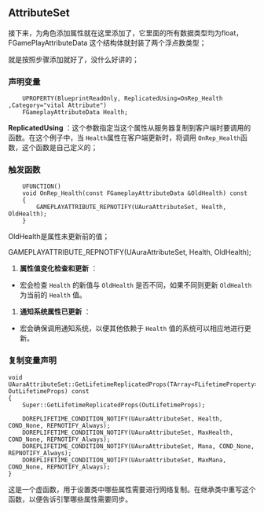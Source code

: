 ## AttributeSet

接下来，为角色添加属性就在这里添加了，它里面的所有数据类型均为float，FGamePlayAttributeData 这个结构体就封装了两个浮点数类型；

就是按照步骤添加就好了，没什么好讲的；

### 声明变量

```
	UPROPERTY(BlueprintReadOnly, ReplicatedUsing=OnRep_Health ,Category="vital Attribute")
	FGameplayAttributeData Health;
```

**ReplicatedUsing** ：这个参数指定当这个属性从服务器复制到客户端时要调用的函数。在这个例子中，当 `Health`属性在客户端更新时，将调用 `OnRep_Health`函数，这个函数是自己定义的；

### 触发函数

```
	UFUNCTION()
	void OnRep_Health(const FGameplayAttributeData &OldHealth) const
	{
		GAMEPLAYATTRIBUTE_REPNOTIFY(UAuraAttributeSet, Health, OldHealth);
	}

```

OldHealth是属性未更新前的值；

GAMEPLAYATTRIBUTE_REPNOTIFY(UAuraAttributeSet, Health, OldHealth);

1. **属性值变化检查和更新** ：

* 宏会检查 `Health` 的新值与 `OldHealth` 是否不同，如果不同则更新 `OldHealth` 为当前的 `Health` 值。

1. **通知系统属性已更新** ：

* 宏会确保调用通知系统，以便其他依赖于 `Health` 值的系统可以相应地进行更新。

### 复制变量声明

```
void UAuraAttributeSet::GetLifetimeReplicatedProps(TArray<FLifetimeProperty>& OutLifetimeProps) const
{
	Super::GetLifetimeReplicatedProps(OutLifetimeProps);

	DOREPLIFETIME_CONDITION_NOTIFY(UAuraAttributeSet, Health, COND_None, REPNOTIFY_Always);
	DOREPLIFETIME_CONDITION_NOTIFY(UAuraAttributeSet, MaxHealth, COND_None, REPNOTIFY_Always);
	DOREPLIFETIME_CONDITION_NOTIFY(UAuraAttributeSet, Mana, COND_None, REPNOTIFY_Always);
	DOREPLIFETIME_CONDITION_NOTIFY(UAuraAttributeSet, MaxMana, COND_None, REPNOTIFY_Always);
}
```

这是一个虚函数，用于设置类中哪些属性需要进行网络复制。在继承类中重写这个函数，以便告诉引擎哪些属性需要同步。

